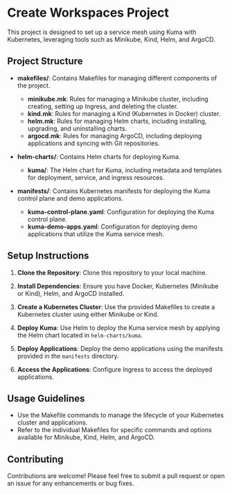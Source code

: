 # Create Workspaces Project

This project is designed to set up a service mesh using Kuma with Kubernetes, leveraging tools such as Minikube, Kind, Helm, and ArgoCD. 

## Project Structure

- **makefiles/**: Contains Makefiles for managing different components of the project.
  - **minikube.mk**: Rules for managing a Minikube cluster, including creating, setting up Ingress, and deleting the cluster.
  - **kind.mk**: Rules for managing a Kind (Kubernetes in Docker) cluster.
  - **helm.mk**: Rules for managing Helm charts, including installing, upgrading, and uninstalling charts.
  - **argocd.mk**: Rules for managing ArgoCD, including deploying applications and syncing with Git repositories.

- **helm-charts/**: Contains Helm charts for deploying Kuma.
  - **kuma/**: The Helm chart for Kuma, including metadata and templates for deployment, service, and ingress resources.

- **manifests/**: Contains Kubernetes manifests for deploying the Kuma control plane and demo applications.
  - **kuma-control-plane.yaml**: Configuration for deploying the Kuma control plane.
  - **kuma-demo-apps.yaml**: Configuration for deploying demo applications that utilize the Kuma service mesh.

## Setup Instructions

1. **Clone the Repository**: 
   Clone this repository to your local machine.

2. **Install Dependencies**: 
   Ensure you have Docker, Kubernetes (Minikube or Kind), Helm, and ArgoCD installed.

3. **Create a Kubernetes Cluster**: 
   Use the provided Makefiles to create a Kubernetes cluster using either Minikube or Kind.

4. **Deploy Kuma**: 
   Use Helm to deploy the Kuma service mesh by applying the Helm chart located in `helm-charts/kuma`.

5. **Deploy Applications**: 
   Deploy the demo applications using the manifests provided in the `manifests` directory.

6. **Access the Applications**: 
   Configure Ingress to access the deployed applications.

## Usage Guidelines

- Use the Makefile commands to manage the lifecycle of your Kubernetes cluster and applications.
- Refer to the individual Makefiles for specific commands and options available for Minikube, Kind, Helm, and ArgoCD.

## Contributing

Contributions are welcome! Please feel free to submit a pull request or open an issue for any enhancements or bug fixes.
